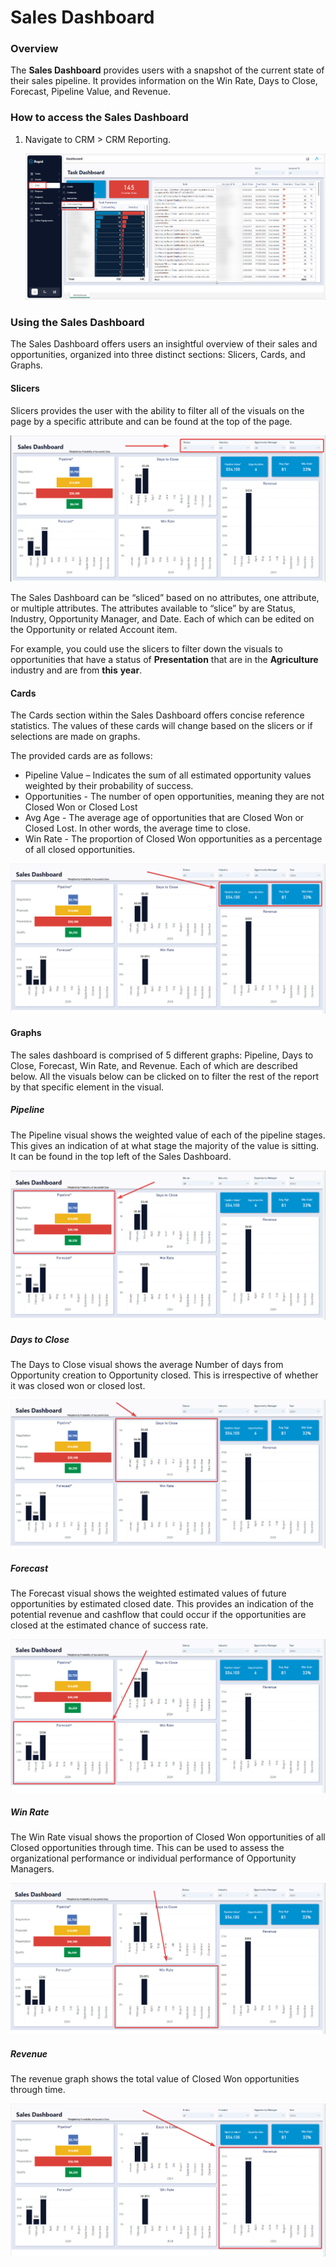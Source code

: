 # Sales Dashboard

### Overview

The **Sales Dashboard** provides users with a snapshot of the current state of their sales pipeline. It provides information on the Win Rate, Days to Close, Forecast, Pipeline Value, and Revenue.

### How to access the Sales Dashboard

1. Navigate to CRM &gt; CRM Reporting. 

    ![image-1702611510800.png](./downloaded_image_1705285871187.png)

### Using the Sales Dashboard

The Sales Dashboard offers users an insightful overview of their sales and opportunities, organized into three distinct sections: Slicers, Cards, and Graphs.

#### Slicers

Slicers provides the user with the ability to filter all of the visuals on the page by a specific attribute and can be found at the top of the page.

![image-1702881751415.png](./downloaded_image_1705285872208.png)

The Sales Dashboard can be “sliced” based on no attributes, one attribute, or multiple attributes. The attributes available to “slice” by are Status, Industry, Opportunity Manager, and Date. Each of which can be edited on the Opportunity or related Account item.

For example, you could use the slicers to filter down the visuals to opportunities that have a status of **Presentation** that are in the **Agriculture** industry and are from **this** **year**.

#### Cards

The Cards section within the Sales Dashboard offers concise reference statistics. The values of these cards will change based on the slicers or if selections are made on graphs.

The provided cards are as follows:

- Pipeline Value – Indicates the sum of all estimated opportunity values weighted by their probability of success.
- Opportunities - The number of open opportunities, meaning they are not Closed Won or Closed Lost
- Avg Age - The average age of opportunities that are Closed Won or Closed Lost. In other words, the average time to close.
- Win Rate - The proportion of Closed Won opportunities as a percentage of all closed opportunities.

![image-1702882214436.png](./downloaded_image_1705285873227.png)

#### Graphs

The sales dashboard is comprised of 5 different graphs: Pipeline, Days to Close, Forecast, Win Rate, and Revenue. Each of which are described below. All the visuals below can be clicked on to filter the rest of the report by that specific element in the visual.

##### Pipeline

The Pipeline visual shows the weighted value of each of the pipeline stages. This gives an indication of at what stage the majority of the value is sitting. It can be found in the top left of the Sales Dashboard.

![image-1702882395169.png](./downloaded_image_1705285874249.png)

##### Days to Close

The Days to Close visual shows the average Number of days from Opportunity creation to Opportunity closed. This is irrespective of whether it was closed won or closed lost.

![image-1702882558335.png](./downloaded_image_1705285875267.png)

##### Forecast

The Forecast visual shows the weighted estimated values of future opportunities by estimated closed date. This provides an indication of the potential revenue and cashflow that could occur if the opportunities are closed at the estimated chance of success rate.

![image-1702882647916.png](./downloaded_image_1705285876289.png)

##### Win Rate

The Win Rate visual shows the proportion of Closed Won opportunities of all Closed opportunities through time. This can be used to assess the organizational performance or individual performance of Opportunity Managers.

![image-1702882854914.png](./downloaded_image_1705285877313.png)

##### Revenue

The revenue graph shows the total value of Closed Won opportunities through time.

![image-1702882900771.png](./downloaded_image_1705285878332.png)